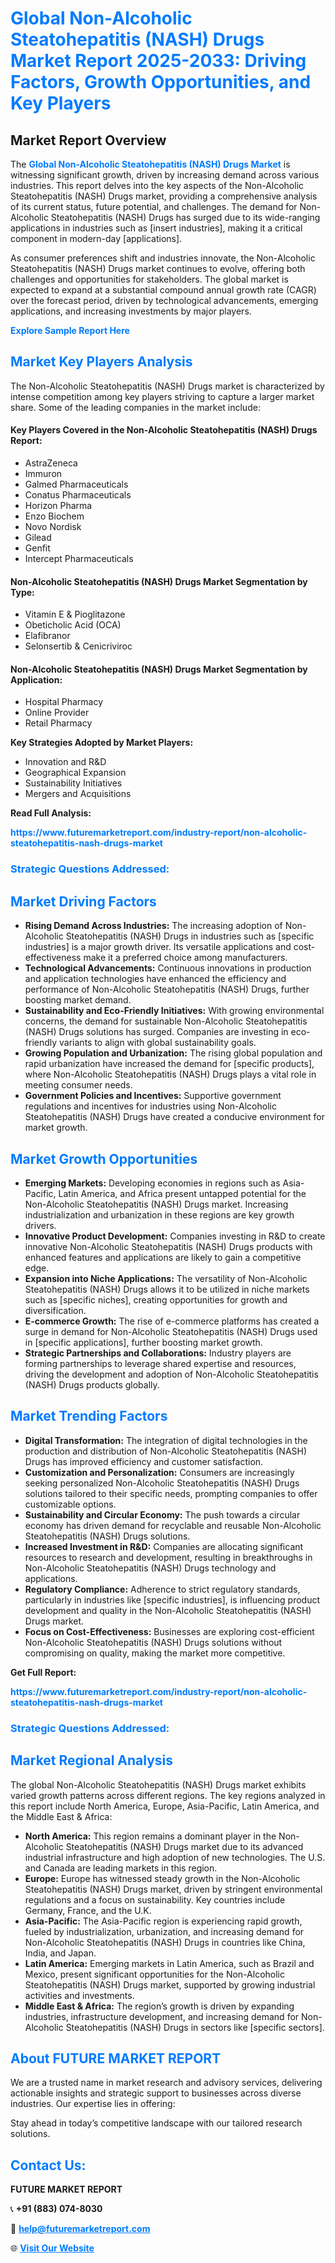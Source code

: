 <h1 style="color: #007BFF;">Global Non-Alcoholic Steatohepatitis (NASH) Drugs Market Report 2025-2033: Driving Factors, Growth Opportunities, and Key Players</h1>

<section id="overview">
<h2>Market Report Overview</h2>
<p>The <a href="https://www.futuremarketreport.com/industry-report/non-alcoholic-steatohepatitis-nash-drugs-market" style="color: #007BFF; text-decoration: none;"><strong>Global Non-Alcoholic Steatohepatitis (NASH) Drugs Market</strong></a> is witnessing significant growth, driven by increasing demand across various industries. This report delves into the key aspects of the Non-Alcoholic Steatohepatitis (NASH) Drugs market, providing a comprehensive analysis of its current status, future potential, and challenges. The demand for Non-Alcoholic Steatohepatitis (NASH) Drugs has surged due to its wide-ranging applications in industries such as [insert industries], making it a critical component in modern-day [applications].</p>
<p>As consumer preferences shift and industries innovate, the Non-Alcoholic Steatohepatitis (NASH) Drugs market continues to evolve, offering both challenges and opportunities for stakeholders. The global market is expected to expand at a substantial compound annual growth rate (CAGR) over the forecast period, driven by technological advancements, emerging applications, and increasing investments by major players.</p>
</section>

<section id="overview">
<p><a href="https://www.futuremarketreport.com/request-sample/reportId=82839" style="color: #007BFF; text-decoration: none;"><strong>Explore Sample Report Here</strong></a></p>
</section>

<section id="key-players">
<h2 style="color: #007BFF;">Market Key Players Analysis</h2>
<p>The Non-Alcoholic Steatohepatitis (NASH) Drugs market is characterized by intense competition among key players striving to capture a larger market share. Some of the leading companies in the market include:</p>
<h4>Key Players Covered in the Non-Alcoholic Steatohepatitis (NASH) Drugs Report:</h4>
<ul><li>AstraZeneca</li><li>Immuron</li><li>Galmed Pharmaceuticals</li><li>Conatus Pharmaceuticals</li><li>Horizon Pharma</li><li>Enzo Biochem</li><li>Novo Nordisk</li><li>Gilead</li><li>Genfit</li><li>Intercept Pharmaceuticals</li></ul>
<h4>Non-Alcoholic Steatohepatitis (NASH) Drugs Market Segmentation by Type:</h4>
<ul><li>Vitamin E &amp; Pioglitazone</li><li>Obeticholic Acid (OCA)</li><li>Elafibranor</li><li>Selonsertib &amp; Cenicriviroc</li></ul>

<h4>Non-Alcoholic Steatohepatitis (NASH) Drugs Market Segmentation by Application:</h4>
<ul><li>Hospital Pharmacy</li><li>Online Provider</li><li>Retail Pharmacy</li></ul>
<p><strong>Key Strategies Adopted by Market Players:</strong></p>
<ul>
<li>Innovation and R&D</li>
<li>Geographical Expansion</li>
<li>Sustainability Initiatives</li>
<li>Mergers and Acquisitions</li>
</ul>
</section>

<section>
<p><strong>Read Full Analysis: </strong></p><a href="https://www.futuremarketreport.com/industry-report/non-alcoholic-steatohepatitis-nash-drugs-market" style="color: #007BFF; text-decoration: none;"><strong>https://www.futuremarketreport.com/industry-report/non-alcoholic-steatohepatitis-nash-drugs-market</strong></a>
<h3 style="color: #007BFF;">Strategic Questions Addressed:</h3>
</section>

<section id="driving-factors">
<h2 style="color: #007BFF;">Market Driving Factors</h2>
<ul>
<li><strong>Rising Demand Across Industries:</strong> The increasing adoption of Non-Alcoholic Steatohepatitis (NASH) Drugs in industries such as [specific industries] is a major growth driver. Its versatile applications and cost-effectiveness make it a preferred choice among manufacturers.</li>
<li><strong>Technological Advancements:</strong> Continuous innovations in production and application technologies have enhanced the efficiency and performance of Non-Alcoholic Steatohepatitis (NASH) Drugs, further boosting market demand.</li>
<li><strong>Sustainability and Eco-Friendly Initiatives:</strong> With growing environmental concerns, the demand for sustainable Non-Alcoholic Steatohepatitis (NASH) Drugs solutions has surged. Companies are investing in eco-friendly variants to align with global sustainability goals.</li>
<li><strong>Growing Population and Urbanization:</strong> The rising global population and rapid urbanization have increased the demand for [specific products], where Non-Alcoholic Steatohepatitis (NASH) Drugs plays a vital role in meeting consumer needs.</li>
<li><strong>Government Policies and Incentives:</strong> Supportive government regulations and incentives for industries using Non-Alcoholic Steatohepatitis (NASH) Drugs have created a conducive environment for market growth.</li>
</ul>
</section>

<section id="growth-opportunities">
<h2 style="color: #007BFF;">Market Growth Opportunities</h2>
<ul>
<li><strong>Emerging Markets:</strong> Developing economies in regions such as Asia-Pacific, Latin America, and Africa present untapped potential for the Non-Alcoholic Steatohepatitis (NASH) Drugs market. Increasing industrialization and urbanization in these regions are key growth drivers.</li>
<li><strong>Innovative Product Development:</strong> Companies investing in R&D to create innovative Non-Alcoholic Steatohepatitis (NASH) Drugs products with enhanced features and applications are likely to gain a competitive edge.</li>
<li><strong>Expansion into Niche Applications:</strong> The versatility of Non-Alcoholic Steatohepatitis (NASH) Drugs allows it to be utilized in niche markets such as [specific niches], creating opportunities for growth and diversification.</li>
<li><strong>E-commerce Growth:</strong> The rise of e-commerce platforms has created a surge in demand for Non-Alcoholic Steatohepatitis (NASH) Drugs used in [specific applications], further boosting market growth.</li>
<li><strong>Strategic Partnerships and Collaborations:</strong> Industry players are forming partnerships to leverage shared expertise and resources, driving the development and adoption of Non-Alcoholic Steatohepatitis (NASH) Drugs products globally.</li>
</ul>
</section>

<section id="trending-factors">
<h2 style="color: #007BFF;">Market Trending Factors</h2>
<ul>
<li><strong>Digital Transformation:</strong> The integration of digital technologies in the production and distribution of Non-Alcoholic Steatohepatitis (NASH) Drugs has improved efficiency and customer satisfaction.</li>
<li><strong>Customization and Personalization:</strong> Consumers are increasingly seeking personalized Non-Alcoholic Steatohepatitis (NASH) Drugs solutions tailored to their specific needs, prompting companies to offer customizable options.</li>
<li><strong>Sustainability and Circular Economy:</strong> The push towards a circular economy has driven demand for recyclable and reusable Non-Alcoholic Steatohepatitis (NASH) Drugs solutions.</li>
<li><strong>Increased Investment in R&D:</strong> Companies are allocating significant resources to research and development, resulting in breakthroughs in Non-Alcoholic Steatohepatitis (NASH) Drugs technology and applications.</li>
<li><strong>Regulatory Compliance:</strong> Adherence to strict regulatory standards, particularly in industries like [specific industries], is influencing product development and quality in the Non-Alcoholic Steatohepatitis (NASH) Drugs market.</li>
<li><strong>Focus on Cost-Effectiveness:</strong> Businesses are exploring cost-efficient Non-Alcoholic Steatohepatitis (NASH) Drugs solutions without compromising on quality, making the market more competitive.</li>
</ul>
</section>

<section>
<p><strong>Get Full Report: </strong></p><a href="https://www.futuremarketreport.com/industry-report/non-alcoholic-steatohepatitis-nash-drugs-market" style="color: #007BFF; text-decoration: none;"><strong>https://www.futuremarketreport.com/industry-report/non-alcoholic-steatohepatitis-nash-drugs-market</strong></a>
<h3 style="color: #007BFF;">Strategic Questions Addressed:</h3>
</section>


<section id="regional-analysis">
<h2 style="color: #007BFF;">Market Regional Analysis</h2>
<p>The global Non-Alcoholic Steatohepatitis (NASH) Drugs market exhibits varied growth patterns across different regions. The key regions analyzed in this report include North America, Europe, Asia-Pacific, Latin America, and the Middle East & Africa:</p>
<ul>
<li><strong>North America:</strong> This region remains a dominant player in the Non-Alcoholic Steatohepatitis (NASH) Drugs market due to its advanced industrial infrastructure and high adoption of new technologies. The U.S. and Canada are leading markets in this region.</li>
<li><strong>Europe:</strong> Europe has witnessed steady growth in the Non-Alcoholic Steatohepatitis (NASH) Drugs market, driven by stringent environmental regulations and a focus on sustainability. Key countries include Germany, France, and the U.K.</li>
<li><strong>Asia-Pacific:</strong> The Asia-Pacific region is experiencing rapid growth, fueled by industrialization, urbanization, and increasing demand for Non-Alcoholic Steatohepatitis (NASH) Drugs in countries like China, India, and Japan.</li>
<li><strong>Latin America:</strong> Emerging markets in Latin America, such as Brazil and Mexico, present significant opportunities for the Non-Alcoholic Steatohepatitis (NASH) Drugs market, supported by growing industrial activities and investments.</li>
<li><strong>Middle East & Africa:</strong> The region’s growth is driven by expanding industries, infrastructure development, and increasing demand for Non-Alcoholic Steatohepatitis (NASH) Drugs in sectors like [specific sectors].</li>
</ul>
</section>

<footer>
<h2 style="color: #007BFF;">About FUTURE MARKET REPORT</h2>
<p>We are a trusted name in market research and advisory services, delivering actionable insights and strategic support to businesses across diverse industries. Our expertise lies in offering:</p>

<p>Stay ahead in today’s competitive landscape with our tailored research solutions.</p>

<h2 style="color: #007BFF;">Contact Us:</h2>
<p><strong>FUTURE MARKET REPORT</strong></p>
<p>📞 <strong>+91 (883) 074-8030</strong></p>
<p>📧 <strong><a href="mailto:help@futuremarketreport.com" style="color: #007BFF;">help@futuremarketreport.com</a></strong></p>
<p>🌐 <strong><a href="https://www.futuremarketreport.com/" style="color: #007BFF;">Visit Our Website</a></strong></p>
</footer>